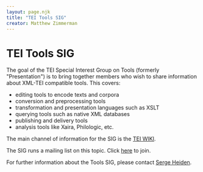 ```yaml
---
layout: page.njk
title: "TEI Tools SIG"
creator: Matthew Zimmerman
---
```

# TEI Tools SIG



The goal of the TEI Special Interest Group on Tools (formerly "Presentation") is to
 bring together members who wish to share information about XML\-TEI compatible tools.
 This covers:
 


* editing tools to encode texts and corpora
* conversion and preprocessing tools
* transformation and presentation languages such as XSLT
* querying tools such as native XML databases
* publishing and delivery tools
* analysis tools like Xaira, Philologic, etc.


The main channel of information for the SIG is the [TEI WIKI](https://wiki.tei-c.org/index.php/SIG:Tools).


The SIG runs a mailing list on this topic. Click [here](https://listserv.brown.edu/?SUBED1=tei-tools-sig&A=1) to join.


For further information about the Tools SIG, please contact [Serge Heiden](mailto:slh@ens-lyon.fr).



